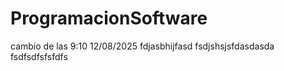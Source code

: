 # ProgramacionSoftware
cambio de las 9:10 12/08/2025 
fdjasbhijfasd
fsdjshsjsfdasdasda
fsdfsdfsfsfdfs
